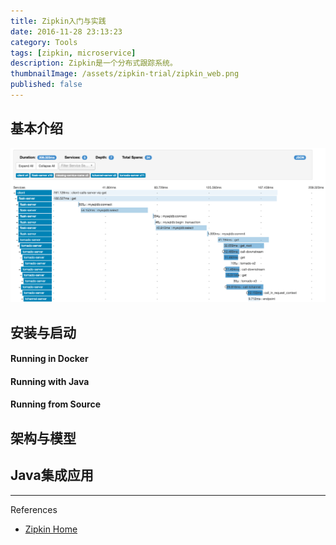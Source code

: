```yaml
---
title: Zipkin入门与实践
date: 2016-11-28 23:13:23
category: Tools
tags: [zipkin, microservice]
description: Zipkin是一个分布式跟踪系统。
thumbnailImage: /assets/zipkin-trial/zipkin_web.png
published: false
---
```


## 基本介绍

![](/assets/zipkin-trial/zipkin_web.png)

## 安装与启动

#### Running in Docker

#### Running with Java

#### Running from Source


## 架构与模型


## Java集成应用


----
References

- [Zipkin Home](http://zipkin.io/)
